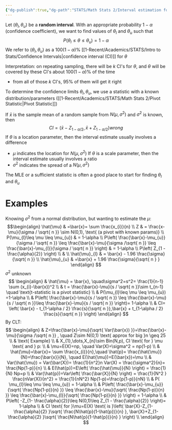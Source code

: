 ```yaml
---
{"dg-publish":true,"dg-path":"STATS/Math Stats 2/Interval estimation for mean.md","permalink":"/stats/math-stats-2/interval-estimation-for-mean/","created":"2025-02-27T20:01:29.029-05:00","updated":"2025-07-07T17:32:42.458-04:00"}
---
```


Let $(\theta_{l},\theta_{u})$ be a **random interval**. With an appropriate probability $1-\alpha$ (confidence coefficient), we want to find values of $\theta_{l}$ and $\theta_{u}$ such that
$$
P(\theta_{l}\leq \theta \leq \theta_{u})=1-\alpha
$$
We refer to $(\theta_{l},\theta_{u})$ as a $100(1-\alpha)\%$ [[1-Recent/Academics/STATS/Intro to Stats/Confidence Intervals\|confidence interval (CI)]] for $\theta$

Interpretation: on repeating sampling, there will be $k$ CI's for $\theta$, and $\theta$ will be covered by these CI's about $100(1-\alpha)\%$ of the time
- from all of those $k$ CI's, 95% of them will get it right

To determine the confidence limits $\theta_{l},\theta_{u}$, we use a statistic with a known distribution/parameters ([[1-Recent/Academics/STATS/Math Stats 2/Pivot Statistic\|Pivot Statistic]]) 

If $\bar{x}$ is the sample mean of a random sample from $N(\mu,\sigma^2)$ and $\sigma^2$ is known, then 
$$
CI = (\bar{x}-Z_{1-\alpha / 2}, \bar{x}+ Z_{1-\alpha / 2})wrong
$$
If $\theta$ is a location parameter, then the interval estimate usually involves a difference
- $\mu$ indicates the location for $N(\mu,\sigma^2)$
If $\theta$ is a scale parameter, then the interval estimate usually involves a ratio
- $\sigma^2$ indicates the spread of a $N(\mu,\sigma^2)$

The MLE or a sufficient statistic is often a good place to start for finding $\theta_{l}$ and $\theta_{u}$

# Examples
Knowing $\sigma^2$ from a normal distribution, but wanting to estimate the $\mu$:
$$\begin{align}
\hat{\mu} & =\bar{x}= \sum \frac{x_{i}}{n} \\
Z & = \frac{x-\mu}{\sigma / \sqrt{ n }} \sim N(0,1), \text{ (a pivot with known params)} \\
P(\mu_{l}\leq \mu \leq \mu_{u}) & = 1-\alpha  \\
P\left( \frac{\bar{x}-\mu_{u}}{\sigma / \sqrt{ n }} \leq \frac{\bar{x}-\mu}{\sigma /\sqrt{ n }} \leq \frac{\bar{x}-\mu_{l}}{\sigma / \sqrt{ n }} \right)  & = 1-\alpha \\
P\left( Z_{1 - \frac{\alpha}{2}} \right) \\
 &  \\
 \hat{\mu}_{l} & = \bar{x} - 1.96 \frac{\sigma}{\sqrt{ n }} \\
 \hat{\mu}_{u} & =\bar{x} + 1.96 \frac{\sigma}{\sqrt{ n } }
\end{align}
$$
$\sigma^2$ unknown
$$
\begin{align}
 & \hat{\mu}   = \bar{x},   \quad\sigma^2=s^2= \frac{1}{n-1} \sum (x_{i}-\bar{x})^2 \\
 & t  = \frac{\bar{x}-\mu}{s / \sqrt{ n }}\sim t_{n-1} \quad \text{t-statistic is a pivot statistic} \\
 & P(\mu_{l}\leq \mu \leq \mu_{u}) =1-\alpha \\
 & P\left( \frac{\bar{x}-\mu}{s / \sqrt{ n }} \leq \frac{\bar{x}-\mu}{s / \sqrt{ n }}\leq \frac{\bar{x}-\mu}{s / \sqrt{ n }} \right)= 1-\alpha \\
 & CI= \left( \bar{x} - t_{1-\alpha / 2} \frac{s}{\sqrt{ n }},\bar{x} + t_{1-\alpha / 2} \frac{s}{\sqrt{ n }} \right)
\end{align}
$$
By CLT:
$$
\begin{align}
 & Z=\frac{\bar{x}-\mu}{\sqrt{ Var(\bar{x}) }}=\frac{\bar{x}-\mu}{\sigma /\sqrt{ n }} , \quad Z\sim N(0,1) \text{ approx for big }n \geq 25 \\
 & \text{ Example}  \\
& X_{1},\dots,X_{n}\sim Bin(N,p), CI \text{ for } \mu \text{ and } p: \\
 & \mu=E(X)=np, \quad Var(X)=\sigma^2 = np(1-p) \\
 & \hat{\mu}=\bar{x}= \sum \frac{x_{i}}{n},\quad \hat{p}= \frac{\hat{\mu}}{N}=\frac{\bar{x}}{N}, \quad E(\hat{\mu})=E(\bar{x})=\mu \\
 & Var(\hat{\mu}) = Var(\bar{X})= \frac{1}{n^2}n Var(X) = \frac{\sigma^2}{n}= \frac{Np(1-p)}{n} \\
 & E(\hat{p})=E\left( \frac{\hat{\mu}}{N}  \right) = \frac{1}{N} Np=p \\
 & Var(\hat{p})=Var\left( \frac{\bar{X}}{N} \right) = \frac{1}{N^2 } \frac{nVar(X)}{n^2} = \frac{1}{nN^2} Np(1-p)=\frac{p(1-p)}{nN} \\
 & P( \mu_{l}\leq \mu \leq \mu_{u}) = 1-\alpha \\
 & P\left(  \frac{\bar{x}-\mu_{u}}{\sqrt{  \frac{Np(1-p)}{n} }} \leq   \frac{\bar{x}-\mu}{\sqrt{  \frac{Np(1-p)}{n} }} \leq   \frac{\bar{x}-\mu_{l}}{\sqrt{  \frac{Np(1-p)}{n} }} \right) = 1-\alpha \\
 &  P\left(  -Z_{1- \frac{\alpha}{2}}\leq N(0,1)\leq Z_{1 - \frac{\alpha}{2}} \right)= 1-\alpha \\
 & CI \text{ for }\mu=E(X) \text{ is }\left( \bar{X}-Z_{1- \frac{\alpha}{2} }\sqrt{ \frac{N\hat{p}(1-\hat{p})}{n} }, \bar{X}+Z_{1- \frac{\alpha}{2} }\sqrt{ \frac{N\hat{p}(1-\hat{p})}{n} } \right)  \\
\end{align}
$$
